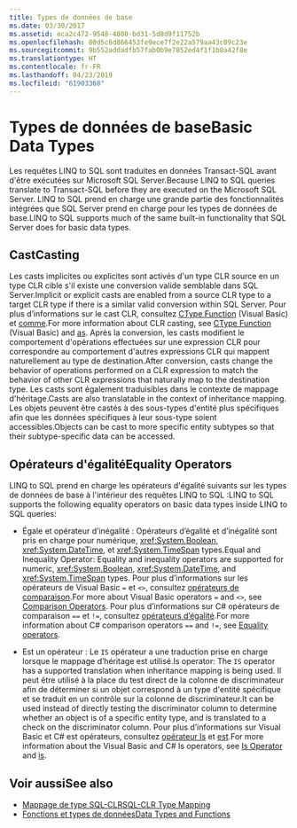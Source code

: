 ```yaml
---
title: Types de données de base
ms.date: 03/30/2017
ms.assetid: eca2c472-9548-4800-bd31-5d8d9f11752b
ms.openlocfilehash: 00d5c6d866453fe9ece7f2e22a579aa43c09c23e
ms.sourcegitcommit: 9b552addadfb57fab0b9e7852ed4f1f1b8a42f8e
ms.translationtype: HT
ms.contentlocale: fr-FR
ms.lasthandoff: 04/23/2019
ms.locfileid: "61903368"
---
```

# <a name="basic-data-types"></a><span data-ttu-id="7810c-102">Types de données de base</span><span class="sxs-lookup"><span data-stu-id="7810c-102">Basic Data Types</span></span>
<span data-ttu-id="7810c-103">Les requêtes LINQ to SQL sont traduites en données Transact-SQL avant d'être exécutées sur Microsoft SQL Server.</span><span class="sxs-lookup"><span data-stu-id="7810c-103">Because LINQ to SQL queries translate to Transact-SQL before they are executed on the Microsoft SQL Server.</span></span> <span data-ttu-id="7810c-104">LINQ to SQL prend en charge une grande partie des fonctionnalités intégrées que SQL Server prend en charge pour les types de données de base.</span><span class="sxs-lookup"><span data-stu-id="7810c-104">LINQ to SQL supports much of the same built-in functionality that SQL Server does for basic data types.</span></span>  
  
## <a name="casting"></a><span data-ttu-id="7810c-105">Cast</span><span class="sxs-lookup"><span data-stu-id="7810c-105">Casting</span></span>  
 <span data-ttu-id="7810c-106">Les casts implicites ou explicites sont activés d'un type CLR source en un type CLR cible s'il existe une conversion valide semblable dans SQL Server.</span><span class="sxs-lookup"><span data-stu-id="7810c-106">Implicit or explicit casts are enabled from a source CLR type to a target CLR type if there is a similar valid conversion within SQL Server.</span></span> <span data-ttu-id="7810c-107">Pour plus d’informations sur le cast CLR, consultez [CType Function](~/docs/visual-basic/language-reference/functions/ctype-function.md) (Visual Basic) et [comme](~/docs/csharp/language-reference/keywords/as.md).</span><span class="sxs-lookup"><span data-stu-id="7810c-107">For more information about CLR casting, see [CType Function](~/docs/visual-basic/language-reference/functions/ctype-function.md) (Visual Basic) and [as](~/docs/csharp/language-reference/keywords/as.md).</span></span> <span data-ttu-id="7810c-108">Après la conversion, les casts modifient le comportement d'opérations effectuées sur une expression CLR pour correspondre au comportement d'autres expressions CLR qui mappent naturellement au type de destination.</span><span class="sxs-lookup"><span data-stu-id="7810c-108">After conversion, casts change the behavior of operations performed on a CLR expression to match the behavior of other CLR expressions that naturally map to the destination type.</span></span> <span data-ttu-id="7810c-109">Les casts sont également traduisibles dans le contexte de mappage d'héritage.</span><span class="sxs-lookup"><span data-stu-id="7810c-109">Casts are also translatable in the context of inheritance mapping.</span></span> <span data-ttu-id="7810c-110">Les objets peuvent être castés à des sous-types d'entité plus spécifiques afin que les données spécifiques à leur sous-type soient accessibles.</span><span class="sxs-lookup"><span data-stu-id="7810c-110">Objects can be cast to more specific entity subtypes so that their subtype-specific data can be accessed.</span></span>  
  
## <a name="equality-operators"></a><span data-ttu-id="7810c-111">Opérateurs d'égalité</span><span class="sxs-lookup"><span data-stu-id="7810c-111">Equality Operators</span></span>  
 <span data-ttu-id="7810c-112">LINQ to SQL prend en charge les opérateurs d'égalité suivants sur les types de données de base à l'intérieur des requêtes LINQ to SQL :</span><span class="sxs-lookup"><span data-stu-id="7810c-112">LINQ to SQL supports the following equality operators on basic data types inside LINQ to SQL queries:</span></span>  
  
- <span data-ttu-id="7810c-113">Égale et opérateur d’inégalité : Opérateurs d’égalité et d’inégalité sont pris en charge pour numérique, <xref:System.Boolean>, <xref:System.DateTime>, et <xref:System.TimeSpan> types.</span><span class="sxs-lookup"><span data-stu-id="7810c-113">Equal and Inequality Operator: Equality and inequality operators are supported for numeric, <xref:System.Boolean>, <xref:System.DateTime>, and <xref:System.TimeSpan> types.</span></span> <span data-ttu-id="7810c-114">Pour plus d’informations sur les opérateurs de Visual Basic `=` et `<>`, consultez [opérateurs de comparaison](~/docs/visual-basic/language-reference/operators/comparison-operators.md).</span><span class="sxs-lookup"><span data-stu-id="7810c-114">For more about Visual Basic operators `=` and `<>`, see [Comparison Operators](~/docs/visual-basic/language-reference/operators/comparison-operators.md).</span></span> <span data-ttu-id="7810c-115">Pour plus d’informations sur C# opérateurs de comparaison `==` et `!=`, consultez [opérateurs d’égalité](~/docs/csharp/language-reference/operators/equality-operators.md).</span><span class="sxs-lookup"><span data-stu-id="7810c-115">For more information about C# comparison operators `==` and `!=`, see [Equality operators](~/docs/csharp/language-reference/operators/equality-operators.md).</span></span>
  
- <span data-ttu-id="7810c-116">Est un opérateur : Le `IS` opérateur a une traduction prise en charge lorsque le mappage d’héritage est utilisé.</span><span class="sxs-lookup"><span data-stu-id="7810c-116">Is operator: The `IS` operator has a supported translation when inheritance mapping is being used.</span></span> <span data-ttu-id="7810c-117">Il peut être utilisé à la place du test direct de la colonne de discriminateur afin de déterminer si un objet correspond à un type d'entité spécifique et se traduit en un contrôle sur la colonne de discriminateur.</span><span class="sxs-lookup"><span data-stu-id="7810c-117">It can be used instead of directly testing the discriminator column to determine whether an object is of a specific entity type, and is translated to a check on the discriminator column.</span></span> <span data-ttu-id="7810c-118">Pour plus d’informations sur Visual Basic et C# est opérateurs, consultez [opérateur Is](~/docs/visual-basic/language-reference/operators/is-operator.md) et [est](~/docs/csharp/language-reference/keywords/is.md).</span><span class="sxs-lookup"><span data-stu-id="7810c-118">For more information about the Visual Basic and C# Is operators, see [Is Operator](~/docs/visual-basic/language-reference/operators/is-operator.md) and [is](~/docs/csharp/language-reference/keywords/is.md).</span></span>  
  
## <a name="see-also"></a><span data-ttu-id="7810c-119">Voir aussi</span><span class="sxs-lookup"><span data-stu-id="7810c-119">See also</span></span>

- [<span data-ttu-id="7810c-120">Mappage de type SQL-CLR</span><span class="sxs-lookup"><span data-stu-id="7810c-120">SQL-CLR Type Mapping</span></span>](../../../../../../docs/framework/data/adonet/sql/linq/sql-clr-type-mapping.md)
- [<span data-ttu-id="7810c-121">Fonctions et types de données</span><span class="sxs-lookup"><span data-stu-id="7810c-121">Data Types and Functions</span></span>](../../../../../../docs/framework/data/adonet/sql/linq/data-types-and-functions.md)
